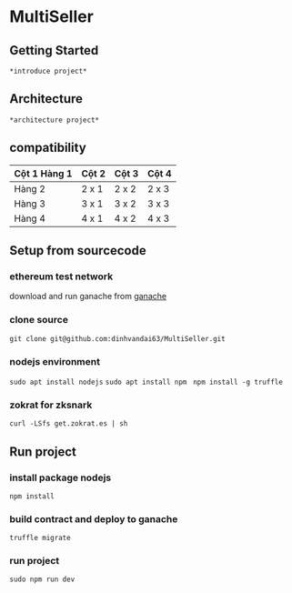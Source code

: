 # MultiSeller
## Getting Started
    *introduce project*
## Architecture
    *architecture project*
## compatibility
    
| Cột 1 Hàng 1 | Cột 2 | Cột 3| Cột 4 |
|--------------|-------|------|-------|
| Hàng 2 | 2 x 1 | 2 x 2 | 2 x 3 | 2 x 4 |
| Hàng 3 | 3 x 1 | 3 x 2 | 3 x 3 | 3 x 4 |
| Hàng 4 | 4 x 1 | 4 x 2 | 4 x 3 | 4 x 4 |

## Setup from sourcecode

### ethereum test network
download and run ganache from [ganache](https://www.trufflesuite.com/ganache)

### clone source
```git clone git@github.com:dinhvandai63/MultiSeller.git```

### nodejs environment
```sudo apt install nodejs```
```sudo apt install npm ```
```npm install -g truffle ```
### zokrat for zksnark
```curl -LSfs get.zokrat.es | sh```

## Run project
### install package nodejs
```npm install```
### build contract and deploy to ganache
```truffle migrate```
### run project
```sudo npm run dev```
